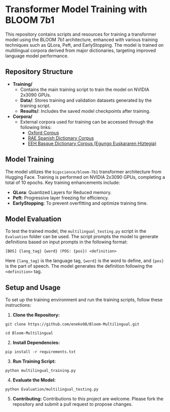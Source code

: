 # Transformer Model Training with BLOOM 7b1

This repository contains scripts and resources for training a transformer model using the BLOOM 7b1 architecture, enhanced with various training techniques such as QLora, Peft, and EarlyStopping. The model is trained on multilingual corpora derived from major dictionaries, targeting improved language model performance.

## Repository Structure

- **Training/**
  - Contains the main training script to train the model on NVIDIA 2x3090 GPUs.
  - **Data/**: Stores training and validation datasets generated by the training script.
  - **Results/**: Includes the saved model checkpoints after training.
- **Corpora/**
  - External corpora used for training can be accessed through the following links:
    - [Oxford Corpus](https://github.com/eneko98/Oxford-Corpus.git)
    - [RAE Spanish Dictionary Corpus](https://github.com/eneko98/RAE-Corpus.git)
    - [EEH Basque Dictionary Corpus (Egungo Euskararen Hiztegia)](https://github.com/eneko98/EEH-Corpus.git)

## Model Training

The model utilizes the `bigscience/bloom-7b1` transformer architecture from Hugging Face. Training is performed on NVIDIA 2x3090 GPUs, completing a total of 10 epochs. Key training enhancements include:

- **QLora**: Quantized Layers for Reduced memory.
- **Peft**: Progressive layer freezing for efficiency.
- **EarlyStopping**: To prevent overfitting and optimize training time.

## Model Evaluation

To test the trained model, the `multilingual_testing.py` script in the `Evaluation` folder can be used. The script prompts the model to generate definitions based on input prompts in the following format:

`[BOS] {lang_tag} {word} (POS: {pos}) <definition>`

Here `{lang_tag}` is the language tag, `{word}` is the word to define, and `{pos}` is the part of speech. The model generates the definition following the `<definition>` tag.

## Setup and Usage

To set up the training environment and run the training scripts, follow these instructions:

1. **Clone the Repository:**
```
git clone https://github.com/eneko98/Bloom-Multilingual.git
```
```
cd Bloom-Multilingual
```
2. **Install Dependencies:**
```
pip install -r requirements.txt
```
3. **Run Training Script:**
```
python multilingual_training.py
```
4. **Evaluate the Model:**
```
python Evaluation/multilingual_testing.py
```
5. **Contributing:**
Contributions to this project are welcome. Please fork the repository and submit a pull request to propose changes.